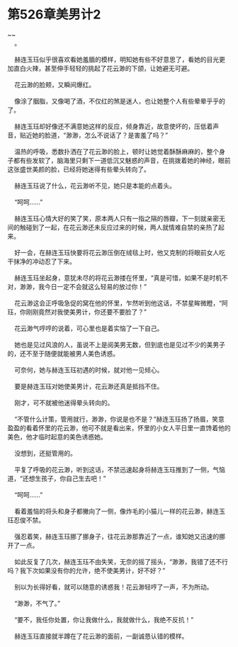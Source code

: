 # 第526章美男计2
~~<br>&nbsp;&nbsp;&nbsp;&nbsp;。<br><br>&nbsp;&nbsp;&nbsp;&nbsp;赫连玉珏似乎很喜欢看她羞腼的模样，明知她有些不好意思了，看她的目光更加直白火辣，甚至伸手轻轻的挑起了花云渺的下颌，让她避无可避。<br><br>&nbsp;&nbsp;&nbsp;&nbsp;花云渺的脸颊，又瞬间爆红。<br><br>&nbsp;&nbsp;&nbsp;&nbsp;像涂了胭脂，又像喝了酒，不仅红的煞是迷人，也让她整个人有些晕晕乎乎的了。<br><br>&nbsp;&nbsp;&nbsp;&nbsp;赫连玉珏却好像还不满意她这样的反应，倾身靠近，故意使坏的，压低着声音，贴近她的脸道，“渺渺，怎么不说话了？是害羞了吗？”<br><br>&nbsp;&nbsp;&nbsp;&nbsp;温热的呼吸，悉数扑洒在了花云渺的脸上，顿时让她觉着酥酥麻麻的，整个身子都有些发软了，脑海里只剩下一道低沉又魅惑的声音，在挑拨着她的神经，眼前这张盛世美颜的脸，已经将她迷得有些晕头转向了。<br><br>&nbsp;&nbsp;&nbsp;&nbsp;赫连玉珏说了什么，花云渺听不见，她只是本能的点着头。<br><br>&nbsp;&nbsp;&nbsp;&nbsp;“呵呵……”<br><br>&nbsp;&nbsp;&nbsp;&nbsp;赫连玉珏心情大好的笑了笑，原本两人只有一指之隔的唇瓣，下一刻就亲密无间的触碰到了一起，在花云渺还未反应过来的时候，两人就情难自禁的亲热了起来。<br><br>&nbsp;&nbsp;&nbsp;&nbsp;好一会，在赫连玉珏快要将花云渺压倒在绒毯上时，他又克制的将眼前女人吃干抹净的冲动忍了下来。<br><br>&nbsp;&nbsp;&nbsp;&nbsp;赫连玉珏坐起身，意犹未尽的将花云渺搂在怀里，“真是可惜，如果不是时机不对，渺渺，我今日一定不会就这么轻易的放过你！”<br><br>&nbsp;&nbsp;&nbsp;&nbsp;花云渺这会正呼吸急促的窝在他的怀里，乍然听到他这话，不禁星眸微瞪，“阿珏，你刚刚竟然对我使美男计，你还要不要脸了？”<br><br>&nbsp;&nbsp;&nbsp;&nbsp;花云渺气哼哼的说着，可心里也是着实恼了一下自己。<br><br>&nbsp;&nbsp;&nbsp;&nbsp;她也是见过风浪的人，虽说不上是阅美男无数，但到底也是见过不少的美男子的，还不至于随便就能被男人美色诱惑。<br><br>&nbsp;&nbsp;&nbsp;&nbsp;可奈何，她与赫连玉珏初遇的时候，就对他一见倾心。<br><br>&nbsp;&nbsp;&nbsp;&nbsp;要是赫连玉珏对她使美男计，花云渺还真是抵挡不住。<br><br>&nbsp;&nbsp;&nbsp;&nbsp;刚才，可不就被他迷得晕头转向的。<br><br>&nbsp;&nbsp;&nbsp;&nbsp;“不管什么计策，管用就行，渺渺，你说是也不是？”赫连玉珏扬了扬眉，笑意盈盈的看着怀里的花云渺，他可不就是看出来，怀里的小女人平日里一直馋着他的美色，他才临时起意的美色诱惑她。<br><br>&nbsp;&nbsp;&nbsp;&nbsp;没想到，还挺管用的。<br><br>&nbsp;&nbsp;&nbsp;&nbsp;平复了呼吸的花云渺，听到这话，不禁迅速起身将赫连玉珏推到了一侧，气恼道，“还想生孩子，你自己生去吧！”<br><br>&nbsp;&nbsp;&nbsp;&nbsp;“呵呵……”<br><br>&nbsp;&nbsp;&nbsp;&nbsp;看着羞恼的将头和身子都撇向了一侧，像炸毛的小猫儿一样的花云渺，赫连玉珏忍俊不禁。<br><br>&nbsp;&nbsp;&nbsp;&nbsp;强忍着笑，赫连玉珏挪了挪身子，往花云渺那靠近了一点，谁知她又迅速的挪开了一点。<br><br>&nbsp;&nbsp;&nbsp;&nbsp;如此反复了几次，赫连玉珏不由失笑，无奈的摇了摇头，“渺渺，我错了还不行吗？我下次如果没有你的允许，绝不使美男计，好不好？”<br><br>&nbsp;&nbsp;&nbsp;&nbsp;别以为长得好看，就可以随意的诱惑我！花云渺轻哼了一声，不为所动。<br><br>&nbsp;&nbsp;&nbsp;&nbsp;“渺渺，不气了。”<br><br>&nbsp;&nbsp;&nbsp;&nbsp;“要不，我任你处置，你让我做什么，我就做什么，我绝不反抗！”<br><br>&nbsp;&nbsp;&nbsp;&nbsp;赫连玉珏直接就半蹲在了花云渺的面前，一副诚恳认错的模样。<br><br>
                    

<script>_fwqdsqadxfw()</script>
<div><script>_dfwf1dw();</script></div>
<div><script>_dfwf1agdw();</script></div>
                